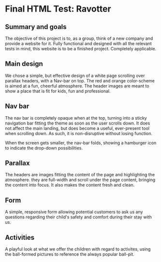 # Final HTML Test: Ravotter

## Summary and goals
The objective of this project is to, as a group, think of a new company and provide a website for it. Fully functional and designed with all the relevant tests in mind, this website is to be a finished project. Completely applicable.

## Main design
We chose a simple, but effective design of a white page scrolling over parallax headers, with a Nav-bar on top. The red and orange color-scheme is aimed at a fun, cheerful atmosphere. The header images are meant to show a place that is fit for kids, fun and professional. 

## Nav bar
The nav bar is completely opaque when at the top, turning into a sticky navigation bar fitting the theme as soon as the user scrolls down. It does not affect the main landing, but does become a useful, ever-present tool when scrolling down. As such, it is non-disruptive without losing function.

When the screen gets smaller, the nav-bar folds, showing a hamburger icon to indicate the drop-down possibilities.

## Parallax
The headers are images fitting the content of the page and highlighting the atmosphere. they are full-width and scroll under the page content, bringing the content into focus. It also makes the content fresh and clean.

## Form
A simple, responsive form allowing potential customers to ask us any questions regarding their child's safety and comfort during their stay with us.

## Activities
A playful look at what we offer the children with regard to activites, using the ball-formed pictures to reference the always popular ball-pit.

## 